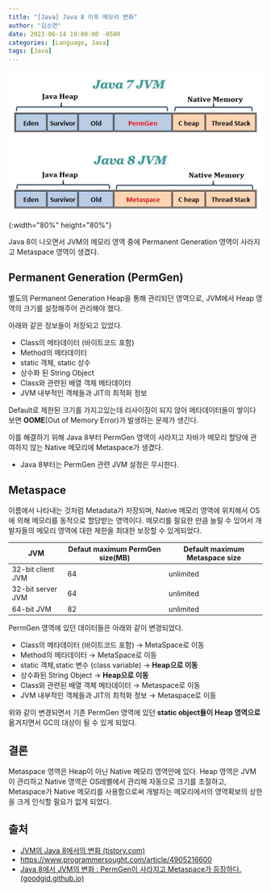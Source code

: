```yaml
---
title: "[Java] Java 8 이후 메모리 변화"
author: "김소연"
date: 2023-06-14 19:00:00 -0500
categories: [Language, Java]
tags: [Java]
---
```




![metaspace](/assets/img/metaspace.jpg){:width="80%" height="80%"}



Java 8이 나오면서 JVM의 메모리 영역 중에 Permanent Generation 영역이 사라지고 Metaspace 영역이 생겼다.



## Permanent Generation (PermGen)

별도의 Permanent Generation Heap을 통해 관리되던 영역으로, JVM에서 Heap 영역의 크기를 설정해주어 관리해야 했다.

아래와 같은 정보들이 저장되고 있었다.
- Class의 메타데이터 (바이트코드 포함)
- Method의 메타데이터
- static 객체, static 상수
- 상수화 된 String Object
- Class와 관련된 배열 객체 메타데이터
- JVM 내부적인 객체들과 JIT의 최적화 정보



Default로 제한된 크기를 가지고있는데 리사이징이 되지 않아 메타데이터들이 쌓이다보면 **OOME**(Out of Memory Error)가 발생하는 문제가 생긴다.



이를 해결하기 위해 Java 8부터 PermGen 영역이 사라지고 자바가 메모리 할당에 관여하지 않는 Native 메모리에 Metaspace가 생겼다.
- Java 8부터는 PermGen 관련 JVM 설정은 무시한다.



## Metaspace

이름에서 나타내는 것처럼 Metadata가 저장되며, Native 메모리 영역에 위치해서 OS에 의해 메모리를 동적으로 할당받는 영역이다. 메모리를 필요한 만큼 늘릴 수 있어서 개발자들의 메모리 영역에 대한 제한을 최대한 보장할 수 있게되었다.

| JVM               | Defaut maximum PermGen size(MB) | Default maximum Metaspace size |
| ----------------- | ------------------------------- | ------------------------------ |
| 32-bit client JVM | 64                              | unlimited                      |
| 32-bit server JVM | 64                              | unlimited                      |
| 64-bit JVM        | 82                              | unlimited                      |

PermGen 영역에 있던 데이터들은 아래와 같이 변경되었다.

- Class의 메타데이터 (바이트코드 포함) → MetaSpace로 이동
- Method의 메타데이터 → MetaSpace로 이동
- static 객체,static 변수 (class variable) → **Heap으로 이동**
- 상수화된 String Object → **Heap으로 이동**
- Class와 관련된 배열 객체 메타데이터 → Metaspace로 이동
- JVM 내부적인 객체들과 JIT의 최적화 정보 → Metaspace로 이동

위와 같이 변경되면서 기존 PermGen 영역에 있던 **static object들이 Heap 영역으로** 옮겨지면서 GC의 대상이 될 수 있게 되었다.



## 결론

Metaspace 영역은 Heap이 아닌 Native 메모리 영역안에 있다. Heap 영역은 JVM이 관리하고 Native 영역은 OS레벨에서 관리해 자동으로 크기를 조절하고, Metaspace가 Native 메모리를 사용함으로써 개발자는 메모리에서의 영역확보의 상한을 크게 인식할 필요가 없게 되었다.



## 출처

- [JVM의 Java 8에서의 변화 (tistory.com)](https://becomeweasel.tistory.com/m/entry/JVM의-Java-8에서의-변화)
- https://www.programmersought.com/article/4905216600
- [Java 8에서 JVM의 변화 : PermGen이 사라지고 Metaspace가 등장하다. (goodgid.github.io)](https://goodgid.github.io/Java-8-JVM-Metaspace/)